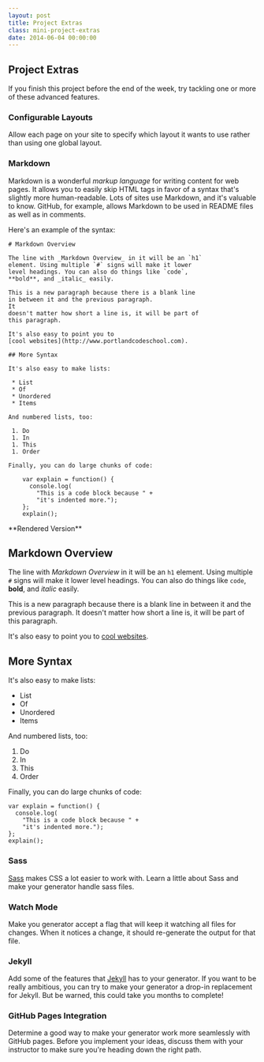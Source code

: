 ```yaml
---
layout: post
title: Project Extras
class: mini-project-extras
date: 2014-06-04 00:00:00
---
```


## Project Extras

If you finish this project before the end of the week, try tackling one or more
of these advanced features.

### Configurable Layouts

Allow each page on your site to specify which layout it wants to use rather
than using one global layout.

### Markdown

Markdown is a wonderful _markup language_ for writing content for web pages.
It allows you to easily skip HTML tags in favor of a syntax that's slightly
more human-readable. Lots of sites use Markdown, and it's valuable to know.
GitHub, for example, allows Markdown to be used in README files as well as in
comments.

Here's an example of the syntax:

    # Markdown Overview

    The line with _Markdown Overview_ in it will be an `h1`
    element. Using multiple `#` signs will make it lower
    level headings. You can also do things like `code`,
    **bold**, and _italic_ easily.

    This is a new paragraph because there is a blank line
    in between it and the previous paragraph.
    It
    doesn't matter how short a line is, it will be part of
    this paragraph.

    It's also easy to point you to
    [cool websites](http://www.portlandcodeschool.com).

    ## More Syntax

    It's also easy to make lists:

     * List
     * Of
     * Unordered
     * Items

    And numbered lists, too:

     1. Do
     1. In
     1. This
     1. Order

    Finally, you can do large chunks of code:

        var explain = function() {
          console.log(
            "This is a code block because " +
            "it's indented more.");
        };
        explain();


<aside>
**Rendered Version**

# Markdown Overview

The line with _Markdown Overview_ in it will be an `h1`
element. Using multiple `#` signs will make it lower
level headings. You can also do things like `code`,
**bold**, and _italic_ easily.

This is a new paragraph because there is a blank line
in between it and the previous paragraph.
It
doesn't matter how short a line is, it will be part of
this paragraph.

It's also easy to point you to
[cool websites](http://www.portlandcodeschool.com).

## More Syntax

It's also easy to make lists:

 * List
 * Of
 * Unordered
 * Items

And numbered lists, too:

 1. Do
 1. In
 1. This
 1. Order

Finally, you can do large chunks of code:

    var explain = function() {
      console.log(
        "This is a code block because " +
        "it's indented more.");
    };
    explain();
</aside>


### Sass

[Sass][sass] makes CSS a lot easier to work with. Learn a little about Sass
and make your generator handle sass files.


### Watch Mode

Make you generator accept a flag that will keep it watching all files for
changes. When it notices a change, it should re-generate the output for that
file.


### Jekyll

Add some of the features that [Jekyll][jekyll] has to your generator. If you
want to be really ambitious, you can try to make your generator a drop-in
replacement for Jekyll. But be warned, this could take you months to complete!

[jekyll]: http://jekyllrb.com
[sass]: http://sass-lang.com


### GitHub Pages Integration

Determine a good way to make your generator work more seamlessly with GitHub
pages. Before you implement your ideas, discuss them with your instructor to
make sure you're heading down the right path.

